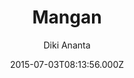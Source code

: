 ---
title: Mangan
github: https://github.com/dikiaap/mangan
demo: https://mangan.dikiaap.id
author: Diki Ananta
ssg:
  - Jekyll
cms:
  - No Cms
date: 2015-07-03T08:13:56.000Z
description: Geek theme for Jekyll.
stale: false
---